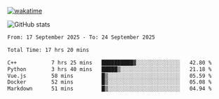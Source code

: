 [![wakatime](https://wakatime.com/badge/user/ef685785-b2de-4416-b5c6-df540c453238.svg)](https://wakatime.com/@ef685785-b2de-4416-b5c6-df540c453238)

![GitHub stats](https://github-readme-stats.vercel.app/api?username=songhahaha66)
<!--START_SECTION:waka-->

```txt
From: 17 September 2025 - To: 24 September 2025

Total Time: 17 hrs 20 mins

C++           7 hrs 25 mins   ██████████▓░░░░░░░░░░░░░░   42.80 %
Python        3 hrs 40 mins   █████▒░░░░░░░░░░░░░░░░░░░   21.18 %
Vue.js        58 mins         █▒░░░░░░░░░░░░░░░░░░░░░░░   05.59 %
Docker        52 mins         █▒░░░░░░░░░░░░░░░░░░░░░░░   05.08 %
Markdown      51 mins         █▒░░░░░░░░░░░░░░░░░░░░░░░   04.94 %
```

<!--END_SECTION:waka-->
